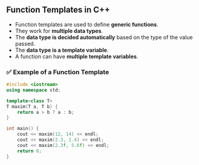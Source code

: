 ## Function Templates in C++

- Function templates are used to define **generic functions**.
- They work for **multiple data types**.
- The **data type is decided automatically** based on the type of the value passed.
- The **data type is a template variable**.
- A function can have **multiple template variables**.

### ✅ Example of a Function Template

```cpp
#include <iostream>
using namespace std;

template<class T>
T maxim(T a, T b) {
    return a > b ? a : b;
}

int main() {
    cout << maxim(12, 14) << endl;
    cout << maxim(2.3, 1.4) << endl;
    cout << maxim(2.3f, 5.6f) << endl;
    return 0;
}
